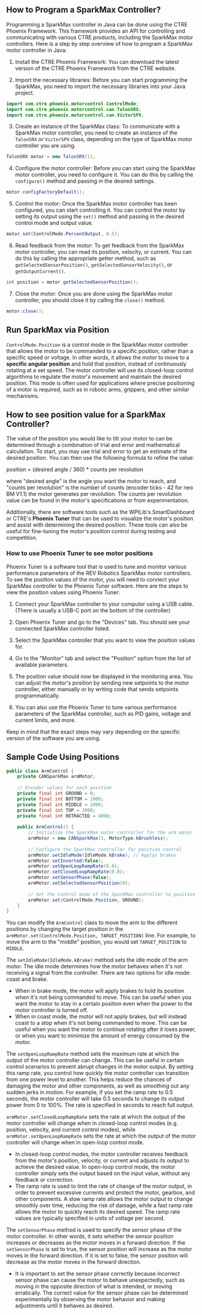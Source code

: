 ## How to Program a SparkMax Controller?

Programming a SparkMax controller in Java can be done using the CTRE Phoenix Framework. This framework provides an API for controlling and communicating with various CTRE products, including the SparkMax motor controllers. Here is a step by step overview of how to program a SparkMax motor controller in Java:

1.  Install the CTRE Phoenix Framework: You can download the latest version of the CTRE Phoenix Framework from the CTRE website.

2.  Import the necessary libraries: Before you can start programming the SparkMax, you need to import the necessary libraries into your Java project.
```java
import com.ctre.phoenix.motorcontrol.ControlMode; 
import com.ctre.phoenix.motorcontrol.can.TalonSRX; 
import com.ctre.phoenix.motorcontrol.can.VictorSPX;
```

3.  Create an instance of the SparkMax class: To communicate with a SparkMax motor controller, you need to create an instance of the `TalonSRX` or `VictorSPX` class, depending on the type of SparkMax motor controller you are using.
```java
TalonSRX motor = new TalonSRX(1);
```

4.  Configure the motor controller: Before you can start using the SparkMax motor controller, you need to configure it. You can do this by calling the `configure()` method and passing in the desired settings.
```java
motor.configFactoryDefault();
```

5.  Control the motor: Once the SparkMax motor controller has been configured, you can start controlling it. You can control the motor by setting its output using the `set()` method and passing in the desired control mode and output value.
```java
motor.set(ControlMode.PercentOutput, 0.5);
```

6.  Read feedback from the motor: To get feedback from the SparkMax motor controller, you can read its position, velocity, or current. You can do this by calling the appropriate getter method, such as `getSelectedSensorPosition()`, `getSelectedSensorVelocity()`, or `getOutputCurrent()`.
```java
int position = motor.getSelectedSensorPosition();
```

7.  Close the motor: Once you are done using the SparkMax motor controller, you should close it by calling the `close()` method.
```java
motor.close();
```

## Run SparkMax via Position

`ControlMode.Position` is a control mode in the SparkMax motor controller that allows the motor to be commanded to a specific position, rather than a specific speed or voltage. In other words, it allows the motor to move to a **specific angular position** and hold that position, instead of continuously rotating at a set speed. The motor controller will use its closed-loop control algorithms to regulate the motor's movement and maintain the desired position. This mode is often used for applications where precise positioning of a motor is required, such as in robotic arms, grippers, and other similar mechanisms.

## How to see position value for a SparkMax Controller?

The value of the position you would like to tilt your motor to can be determined through a combination of trial and error and mathematical calculation. To start, you may use trial and error to get an estimate of the desired position. You can then use the following formula to refine the value:

position = (desired angle / 360) * counts per revolution

where "desired angle" is the angle you want the motor to reach, and "counts per revolution" is the number of counts (encoder ticks - 42 for neo BM V1.1) the motor generates per revolution. The counts per revolution value can be found in the motor's specifications or from experimentation.

Additionally, there are software tools such as the WPILib's SmartDashboard or CTRE's **Phoenix Tuner** that can be used to visualize the motor's position and assist with determining the desired position. These tools can also be useful for fine-tuning the motor's position control during testing and competition.

### How to use Phoenix Tuner to see motor positions

Phoenix Tuner is a software tool that is used to tune and monitor various performance parameters of the REV Robotics SparkMax motor controllers. To see the position values of the motor, you will need to connect your SparkMax controller to the Phoenix Tuner software. Here are the steps to view the position values using Phoenix Tuner:

1.  Connect your SparkMax controller to your computer using a USB cable. (There is usually a USB-C port on the bottom of the controller)
    
2.  Open Phoenix Tuner and go to the "Devices" tab. You should see your connected SparkMax controller listed.
    
3.  Select the SparkMax controller that you want to view the position values for.
    
4.  Go to the "Monitor" tab and select the "Position" option from the list of available parameters.
    
5.  The position value should now be displayed in the monitoring area. You can adjust the motor's position by sending new setpoints to the motor controller, either manually or by writing code that sends setpoints programmatically.
    
6.  You can also use the Phoenix Tuner to tune various performance parameters of the SparkMax controller, such as PID gains, voltage and current limits, and more.
    
Keep in mind that the exact steps may vary depending on the specific version of the software you are using.

## Sample Code Using Positions

```java
public class ArmControl { 
	private CANSparkMax armMotor; 
	
	// Encoder values for each position 
	private final int GROUND = 0; 
	private final int BOTTOM = 1000; 
	private final int MIDDLE = 2000; 
	private final int TOP = 3000; 
	private final int RETRACTED = 4000; 
	
	public ArmControl() { 
		// Initialize the SparkMax motor controller for the arm motor 
		armMotor = new CANSparkMax(1, MotorType.kBrushless); 
		
		// Configure the SparkMax controller for position control 
		armMotor.setIdleMode(IdleMode.kBrake); // Applys brakes
		armMotor.setInverted(false); 
		armMotor.setOpenLoopRampRate(0.0); 
		armMotor.setClosedLoopRampRate(0.0); 
		armMotor.setSensorPhase(false); 
		armMotor.setSelectedSensorPosition(0); 
		
		// Set the control mode of the SparkMax controller to position 
		armMotor.set(ControlMode.Position, GROUND); 
	} 
}
```
You can modify the `ArmControl` class to move the arm to the different positions by changing the target position in the `armMotor.set(ControlMode.Position, TARGET_POSITION)` line. For example, to move the arm to the "middle" position, you would set `TARGET_POSITION` to `MIDDLE`.

The `setIdleMode(IdleMode.kBrake)` method sets the idle mode of the arm motor. The idle mode determines how the motor behaves when it's not receiving a signal from the controller. There are two options for idle mode: coast and brake. 
- When in brake mode, the motor will apply brakes to hold its position when it's not being commanded to move. This can be useful when you want the motor to stay in a certain position even when the power to the motor controller is turned off.
- When in coast mode, the motor will not apply brakes, but will instead coast to a stop when it's not being commanded to move. This can be useful when you want the motor to continue rotating after it loses power, or when you want to minimize the amount of energy consumed by the motor.

The `setOpenLoopRampRate` method sets the maximum rate at which the output of the motor controller can change. This can be useful in certain control scenarios to prevent abrupt changes in the motor output. By setting this ramp rate, you control how quickly the motor controller can transition from one power level to another. This helps reduce the chances of damaging the motor and other components, as well as smoothing out any sudden jerks in motion. For example, if you set the ramp rate to 0.5 seconds, the motor controller will take 0.5 seconds to change its output power from 0 to 100%. The rate is specified in seconds to reach full output.

`armMotor.setClosedLoopRampRate` sets the rate at which the output of the motor controller will change when in closed-loop control modes (e.g. position, velocity, and current control modes), while `armMotor.setOpenLoopRampRate` sets the rate at which the output of the motor controller will change when in open-loop control mode.
- In closed-loop control modes, the motor controller receives feedback from the motor's position, velocity, or current and adjusts its output to achieve the desired value. In open-loop control mode, the motor controller simply sets the output based on the input value, without any feedback or correction.
- The ramp rate is used to limit the rate of change of the motor output, in order to prevent excessive currents and protect the motor, gearbox, and other components. A slow ramp rate allows the motor output to change smoothly over time, reducing the risk of damage, while a fast ramp rate allows the motor to quickly reach its desired speed. The ramp rate values are typically specified in units of voltage per second.

The `setSensorPhase` method is used to specify the sensor phase of the motor controller. In other words, it sets whether the sensor position increases or decreases as the motor moves in a forward direction. If the `setSensorPhase` is set to true, the sensor position will increase as the motor moves in the forward direction. If it is set to false, the sensor position will decrease as the motor moves in the forward direction.
- It is important to set the sensor phase correctly because incorrect sensor phase can cause the motor to behave unexpectedly, such as moving in the opposite direction of what is intended, or moving erratically. The correct value for the sensor phase can be determined experimentally by observing the motor behavior and making adjustments until it behaves as desired.